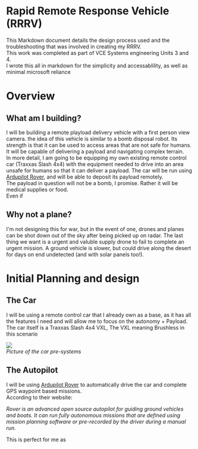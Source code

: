 # Rapid Remote Response Vehicle (RRRV)
This Markdown document details the design process used and the troubleshooting that was involved in creating my RRRV.  
This work was completed as part of VCE Systems engineering Units 3 and 4.  
I wrote this all in markdown for the simplicity and accessablility, as well as minimal microsoft reliance

# Overview
## What am I building?
I will be building a remote playload delivery vehicle with a first person view camera. the idea of this vehicle is similar to a bomb disposal robot. Its strength is that it can be used to access areas that are not safe for humans. It will be capable of delivering a payload and navigating complex terrain.  
In more detail, I am going to be equipping my own existing remote control car (Traxxas Slash 4x4) with the equipment needed to drive into an area unsafe for humans so that it can deliver a payload. The car will be run using [Ardupilot Rover](https://ardupilot.org/rover/), and will be able to deposit its payload remotely.  
The payload in question will not be a bomb, I promise. Rather it will be medical supplies or food.  
Even if 
## Why not a plane?
I'm not designing this for war, but in the event of one, drones and planes can be shot down out of the sky after being picked up on radar. The last thing we want is a urgent and valuble supply drone to fail to complete an urgent mission. A ground vehicle is slower, but could drive along the desert for days on end undetected (and with solar panels too!).  
# Initial Planning and design 
## The Car 
I will be using a remote control car that I already own as a base, as it has all the features I need and will allow me to focus on the autonomy + Payload.   
The car itself is a Traxxas Slash 4x4 VXL, The VXL meaning Brushless in this scenario

![](https://lh3.googleusercontent.com/cCvXNmqAJQ-Dzde6Edks9Jgcj7sBC_KAo0_wGmh6R-JNMMeAL0P5p_DAWde3b8YiSKtgVkuWM6rpzyeH77Pm35y30xxK-fpQv64y8bZr0GqIGiZyVgs8SOBW173tsOYG5bb0Bzg_VqCsZa3A8IKvnbJjsRLAkWzcedbbvzvXfQaDtdLyuD2dtpHmqYCJ2huL6yCtL1Lvz9MUIKdnny4SO4rXSJYtKarYt0j2UVLjObjb8sBBcidYbHesRW0CjaQ9eNNxwhGmfa5eLCRzgEZoWd5Sr68XB_qBzL2O3Yn7ly7fFERdwxHGQF4XTnSCfq2P6ZYSpEHLkqsSZZzK7Nm_FwICf1S071HIsIt2NgllapRoXOauZLz7k25R7HXRanPbonoyLTWaJA7SjvTZ7_B6i-FJIcsUzPElK729iMZtwo3t54w5d-4rfPNC0TixWHhWna4Hv49gUcMfYLT3MNmX_n2VZPQSyBy45MvSUvBHErS8AuLyIeGc9gY71JLdDTCkIVwa_wjOxutOXE4zE_tWubxW0xLMJYoVQQQLVekeMYtdXsGOuA45APB331n7sB6Xp56kNV-P3MsZD9HL85dC6URxeC3f1sLSvc05SbFpA6ZHpv-YL5MnXsMGwu0om-PWRLInmZtAcjbZjXU_471v37jW0ZE7MH2UCEV5MYWE7H4lFvqIqtk9tLbE7jEJgEjkZlmljgDR8OFUuReqiVYm9Fy5vc_aCQ0UixOvgtojGsRKgwrGhsa_v9izNZ78skEPBCiUsmhMY7P9btSyjMSFQXnKRweO4iZ_mOdFRM1OpyJDXIvnrilnoAqplHU3X7mxO1X8iBTSUgvoJesRud7Ews1GOXbLYjyFYzo4pW-JTXjg57V0mUbY9CBF1G9-tX5DQdVo_Pk1XPFqjKhhqf6CPwtinrSfJsopKeQtH3xoHt6jS43AQshPaFftVbE6VvDxVOc8GpEyf9Hi_Q0RjAST6Ug=w1510-h1133-s-no?authuser=0)  
<i>Picture of the car pre-systems</i>  

## The Autopilot 
I will be using [Ardupilot Rover](https://ardupilot.org/rover/) to automatically drive the car and complete GPS waypoint based missions.  
According to their website:   

<i>Rover is an advanced open source autopilot for guiding ground vehicles and boats. It can run fully autonomous missions that are defined using mission planning software or pre-recorded by the driver during a manual run.</i>

This is perfect for me as